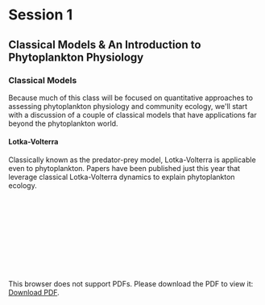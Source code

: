 # Session 1
## Classical Models & An Introduction to Phytoplankton Physiology

### Classical Models

Because much of this class will be focused on quantitative approaches to assessing phytoplankton physiology and community ecology, we'll start with a discussion of a couple of classical models that have applications far beyond the phytoplankton world. 

#### Lotka-Volterra

Classically known as the predator-prey model, Lotka-Volterra is applicable even to phytoplankton. Papers have been published just this year that leverage classical Lotka-Volterra dynamics to explain phytoplankton ecology. 

<object data="https://github.com/akrinos/2021-phyto-phys/literature/session1/hofmann2021.pdf" type="application/pdf" width="700px" height="700px">
    <embed src="https://github.com/akrinos/2021-phyto-phys/literature/session1/hofmann2021.pdf">
        <p>This browser does not support PDFs. Please download the PDF to view it: <a href="https://github.com/akrinos/2021-phyto-phys/literature/session1/hofmann2021.pdf">Download PDF</a>.</p>
    </embed>
</object>
